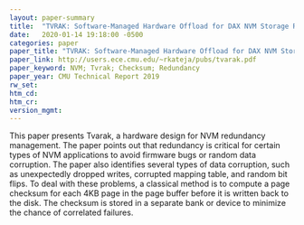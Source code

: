 ```yaml
---
layout: paper-summary
title:  "TVRAK: Software-Managed Hardware Offload for DAX NVM Storage Redundancy"
date:   2020-01-14 19:18:00 -0500
categories: paper
paper_title: "TVRAK: Software-Managed Hardware Offload for DAX NVM Storage Redundancy"
paper_link: http://users.ece.cmu.edu/~rkateja/pubs/tvarak.pdf
paper_keyword: NVM; Tvrak; Checksum; Redundancy
paper_year: CMU Technical Report 2019
rw_set:
htm_cd:
htm_cr:
version_mgmt:
---
```


This paper presents Tvarak, a hardware design for NVM redundancy management. The paper points out that redundancy is 
critical for certain types of NVM applications to avoid firmware bugs or random data corruption. The paper also identifies
several types of data corruption, such as unexpectedly dropped writes, corrupted mapping table, and random bit flips.
To deal with these problems, a classical method is to compute a page checksum for each 4KB page in the page buffer before 
it is written back to the disk. The checksum is stored in a separate bank or device to minimize the chance of correlated 
failures. 

